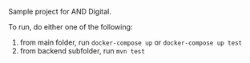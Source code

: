 Sample project for AND Digital.

To run, do either one of the following:
 1. from main folder, run `docker-compose up` or `docker-compose up test`
 2. from backend subfolder, run `mvn test`
